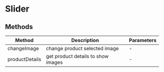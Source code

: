 # Slider

## Methods

<!-- @vuese:Slider:methods:start -->
|Method|Description|Parameters|
|---|---|---|
|changeImage|change product selected image|-|
|productDetails|get product details to show images|-|

<!-- @vuese:Slider:methods:end -->


